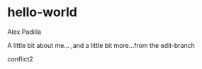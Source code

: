 # hello-world
Alex Padilla

A little bit about me...
,and a little bit more...from the edit-branch

conflict2
